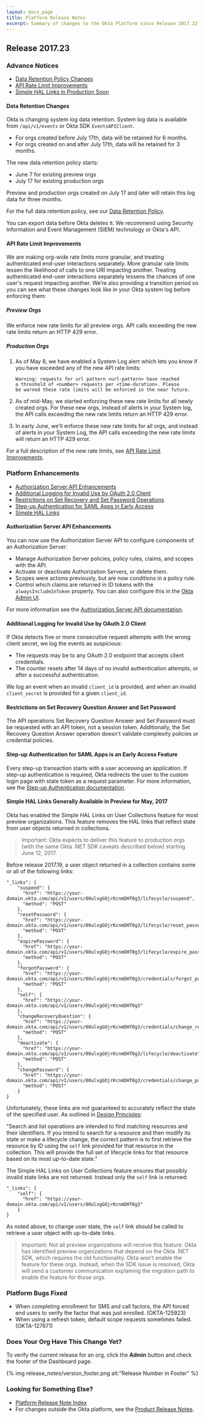 ```yaml
---
layout: docs_page
title: Platform Release Notes
excerpt: Summary of changes to the Okta Platform since Release 2017.22
---
```


## Release 2017.23

### Advance Notices


* [Data Retention Policy Changes](#data-retention-changes)
* [API Rate Limit Improvements](#api-rate-limit-improvements)
* [Simple HAL Links in Production Soon](#simple-hal-links-generally-available-in-preview-for-may-2017)
 
#### Data Retention Changes

Okta is changing system log data retention. System log data is available from `/api/v1/events` or Okta SDK `EventsAPIClient`.

* For orgs created before July 17th, data will be retained for 6 months.
* For orgs created on and after July 17th, data will be retained for 3 months.

The new data retention policy starts:

* June 7 for existing preview orgs
* July 17 for existing production orgs

Preview and production orgs created on July 17 and later will retain this log data for three months. 

For the full data retention policy, see our [Data Retention Policy](https://support.okta.com/help/Documentation/Knowledge_Article/Okta-Data-Retention-Policy).

You can export data before Okta deletes it. We recommend using Security Information and Event Management (SIEM) technology or Okta's API. <!-- OKTA-125424 -->

#### API Rate Limit Improvements

We are making org-wide rate limits more granular, and treating authenticated end-user interactions separately. More granular rate limits lessen the likelihood of calls to one URI impacting another. Treating authenticated end-user interactions separately lessens the chances of one user's request impacting another. We’re also providing a transition period so you can see what these changes look like in your Okta system log before enforcing them:

##### Preview Orgs

We enforce new rate limits for all preview orgs. API calls exceeding the new rate limits return an HTTP 429 error.

##### Production Orgs

1. As of May 8, we have enabled a System Log alert which lets you know if you have exceeded any of the new API rate limits:

    ```
    Warning: requests for url pattern <url-pattern> have reached 
    a threshold of <number> requests per <time-duration>. Please 
    be warned these rate limits will be enforced in the near future.
    ```

2. As of mid-May, we started enforcing these new rate limits for all newly created orgs. For these new orgs, instead of alerts in your System log, the API calls exceeding the new rate limits return an HTTP 429 error.

3. In early June, we'll enforce these new rate limits for all orgs, and instead of alerts in your System Log, the API calls exceeding the new rate limits will return an HTTP 429 error.

For a full description of the new rate limits, see [API Rate Limit Improvements](https://support.okta.com/help/articles/Knowledge_Article/API-Rate-Limit-Improvements).<!-- OKTA-110472 --> 

### Platform Enhancements

* [Authorization Server API Enhancements](#authorization-server-api-enhancements)
* [Additional Logging for Invalid Use by OAuth 2.0 Client](#additional-logging-for-invalid-use-by-oauth-20-client)
* [Restrictions on Set Recovery and Set Password Operations](#restrictions-on-set-recovery-question-answer-and-set-password)
* [Step-up Authentication for SAML Apps in Early Access](#step-up-authentication-for-saml-apps-is-an-early-access-feature)
* [Simple HAL Links](#simple-hal-links-generally-available-in-preview-for-may-2017)

#### Authorization Server API Enhancements

You can now use the Authorization Server API to configure components of an Authorization Server:

* Manage Authorization Server policies, policy rules, claims, and scopes with the API.
* Activate or deactivate Authorization Servers, or delete them.
* Scopes were actions previously, but are now conditions in a policy rule.
* Control which claims are returned in ID tokens with the `alwaysIncludeInToken` property. You can also configure this in the [Okta Admin UI](https://help.okta.com/en/prev/Content/Topics/Security/API_Access.htm#create_claims).

For more information see the [Authorization Server API documentation](/docs/api/resources/oauth2.html#authorization-server-operations).
<!-- OKTA-127511, OKTA-123638 -->

#### Additional Logging for Invalid Use by OAuth 2.0 Client

If Okta detects five or more consecutive request attempts with the wrong client secret, we log the events as suspicious:

* The requests may be to any OAuth 2.0 endpoint that accepts client credentials.
* The counter resets after 14 days of no invalid authentication attempts, or after a successful authentication.

We log an event when an invalid `client_id` is provided, and when an invalid `client_secret` is provided for a given `client_id`.<!-- OKTA-122503 -->

#### Restrictions on Set Recovery Question Answer and Set Password

The API operations Set Recovery Question Answer and Set Password must be requested with an API token, not a session token. 
Additionally, the Set Recovery Question Answer operation doesn't validate complexity policies or credential policies. <!-- OKTA-126826, OKTA-126824 -->

#### Step-up Authentication for SAML Apps is an Early Access Feature

Every step-up transaction starts with a user accessing an application. If step-up authentication is required, Okta redirects the user to the custom login page with state token as a request parameter.
For more information, see the [Step-up Authentication documentation](/docs/api/resources/authn.html#step-up-authentication).

#### Simple HAL Links Generally Available in Preview for May, 2017

Okta has enabled the Simple HAL Links on User Collections feature for most preview organizations.
This feature removes the HAL links that reflect state from user objects returned in collections.

>Important: Okta expects to deliver this feature to production orgs (with the same Okta .NET SDK caveats described below) starting June 12, 2017.

Before release 2017.19, a user object returned in a collection contains some or all of the following links:

```
"_links": {
    "suspend": {
      "href": "https://your-domain.okta.com/api/v1/users/00ulxgGOjrKcnmDHT0g3/lifecycle/suspend",
      "method": "POST"
    },
    "resetPassword": {
      "href": "https://your-domain.okta.com/api/v1/users/00ulxgGOjrKcnmDHT0g3/lifecycle/reset_password",
      "method": "POST"
    },
    "expirePassword": {
      "href": "https://your-domain.okta.com/api/v1/users/00ulxgGOjrKcnmDHT0g3/lifecycle/expire_password",
      "method": "POST"
    },
    "forgotPassword": {
      "href": "https://your-domain.okta.com/api/v1/users/00ulxgGOjrKcnmDHT0g3/credentials/forgot_password",
      "method": "POST"
    },
    "self": {
      "href": "https://your-domain.okta.com/api/v1/users/00ulxgGOjrKcnmDHT0g3"
    },
    "changeRecoveryQuestion": {
      "href": "https://your-domain.okta.com/api/v1/users/00ulxgGOjrKcnmDHT0g3/credentials/change_recovery_question",
      "method": "POST"
    },
    "deactivate": {
      "href": "https://your-domain.okta.com/api/v1/users/00ulxgGOjrKcnmDHT0g3/lifecycle/deactivate",
      "method": "POST"
    },
    "changePassword": {
      "href": "https://your-domain.okta.com/api/v1/users/00ulxgGOjrKcnmDHT0g3/credentials/change_password",
      "method": "POST"
    }
}
```

Unfortunately, these links are not guaranteed to accurately reflect the state of the specified user.
As outlined in [Design Principles](/docs/api/getting_started/design_principles.html#links-in-collections):

"Search and list operations are intended to find matching resources and their identifiers. If you intend to search for a resource and then modify its state or make a lifecycle change, the correct pattern is to first retrieve the resource by ID using the `self` link provided for that resource in the collection. This will provide the full set of lifecycle links for that resource based on its most up-to-date state."
 
The Simple HAL Links on User Collections feature ensures that possibly invalid state links are not returned.  Instead only the `self` link is returned:

```
"_links": {
    "self": {
      "href": "https://your-domain.okta.com/api/v1/users/00ulxgGOjrKcnmDHT0g3"
    }
}
```
 
As noted above, to change user state, the `self` link should be called to retrieve a user object with up-to-date links.
 
>Important: Not all preview organizations will receive this feature. Okta has identified preview organizations that depend on the Okta .NET SDK, which requires the old functionality. Okta won’t enable the feature for these orgs. Instead, when the SDK issue is resolved, Okta will send a customer communication explaining the migration path to enable the feature for those orgs.

### Platform Bugs Fixed

* When completing enrollment for SMS and call factors, the API forced end users to verify the factor that was just enrolled. (OKTA-125923)
* When using a refresh token, default scope requests sometimes failed. (OKTA-127671)

### Does Your Org Have This Change Yet?

To verify the current release for an org, click the **Admin** button and check the footer of the Dashboard page.

{% img release_notes/version_footer.png alt:"Release Number in Footer" %}

### Looking for Something Else?

* [Platform Release Note Index](platform-release-notes2016-index.html)
* For changes outside the Okta platform, see the [Product Release Notes](https://help.okta.com/en/prev/Content/Topics/ReleaseNotes/preview.htm).

